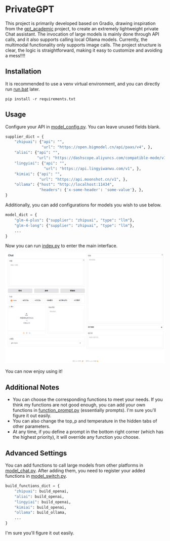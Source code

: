 # PrivateGPT

This project is primarily developed based on Gradio, drawing inspiration from the [gpt_academic](https://github.com/binary-husky/gpt_academic) project, to create an extremely lightweight private Chat assistant. 
The invocation of large models is mainly done through API calls, and it also supports calling local Ollama models.
Currently, the multimodal functionality only supports image calls. 
The project structure is clear, the logic is straightforward, making it easy to customize and avoiding a mess!!!!

## Installation

It is recommended to use a venv virtual environment, and you can directly run [run.bat](.\run.bat) later.

```shell
pip install -r requirements.txt
```

## Usage

Configure your API in [model_config.py](.\model_config.py). You can leave unused fields blank.

```Python
supplier_dict = {
    "zhipuai": {"api": "",
                "url": "https://open.bigmodel.cn/api/paas/v4", },
    "aliai": {"api": "",
              "url": "https://dashscope.aliyuncs.com/compatible-mode/v1", },
    "lingyiai": {"api": "",
                 "url": "https://api.lingyiwanwu.com/v1", },
    "kimiai": {"api": "",
               "url": "https://api.moonshot.cn/v1", },
    "ollama": {"host": "http://localhost:11434",
               "headers": {'x-some-header': 'some-value'}, },
}
```

Additionally, you can add configurations for models you wish to use below.

```Python
model_dict = {
    "glm-4-plus": {"supplier": "zhipuai", "type": "llm"},
    "glm-4-long": {"supplier": "zhipuai", "type": "llm"},
    ...
}
```

Now you can run [index.py](.\index.py) to enter the main interface.

![demo](.\docs\demo.png)

You can now enjoy using it!

## Additional Notes

- You can choose the corresponding functions to meet your needs. If you think my functions are not good enough, you can add your own functions in [function_prompt.py](.\function_prompt.py) (essentially prompts). I'm sure you'll figure it out easily.
- You can also change the top_p and temperature in the hidden tabs of other parameters.
- At any time, if you define a prompt in the bottom right corner (which has the highest priority), it will override any function you choose.

## Advanced Settings

You can add functions to call large models from other platforms in [model_chat.py](.\model_chat.py). After adding them, you need to register your added functions in [model_switch.py](.\model_switch.py).

```Python
build_functions_dict = {
    "zhipuai": build_openai,
    "aliai": build_openai,
    "lingyiai": build_openai,
    "kimiai": build_openai,
    "ollama": build_ollama,
    ...
}
```

I'm sure you'll figure it out easily.